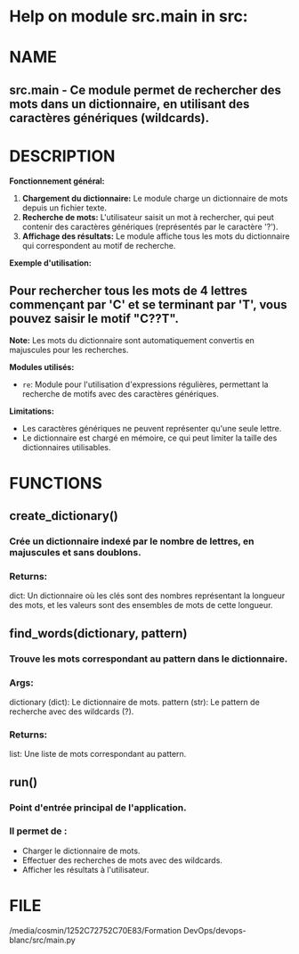 # Help on module src.main in src:

# NAME
## src.main - Ce module permet de rechercher des mots dans un dictionnaire, en utilisant des caractères génériques (wildcards).

# DESCRIPTION
 **Fonctionnement général:**
 
 1. **Chargement du dictionnaire:** Le module charge un dictionnaire de mots depuis un fichier texte.
 2. **Recherche de mots:** L'utilisateur saisit un mot à rechercher, qui peut contenir des caractères génériques (représentés par le caractère '?'). 
 3. **Affichage des résultats:** Le module affiche tous les mots du dictionnaire qui correspondent au motif de recherche.
 
 **Exemple d'utilisation:**
 
## Pour rechercher tous les mots de 4 lettres commençant par 'C' et se terminant par 'T', vous pouvez saisir le motif "C??T".
 
 **Note:** Les mots du dictionnaire sont automatiquement convertis en majuscules pour les recherches.
 
 **Modules utilisés:**
 
 * `re`: Module pour l'utilisation d'expressions régulières, permettant la recherche de motifs avec des caractères génériques.
 
 **Limitations:**
 
 * Les caractères génériques ne peuvent représenter qu'une seule lettre.
 * Le dictionnaire est chargé en mémoire, ce qui peut limiter la taille des dictionnaires utilisables.

# FUNCTIONS
## create_dictionary()
### Crée un dictionnaire indexé par le nombre de lettres, en majuscules et sans doublons.
 
### Returns:
 dict: Un dictionnaire où les clés sont des nombres représentant la longueur des mots,
 et les valeurs sont des ensembles de mots de cette longueur.
 
## find_words(dictionary, pattern)
### Trouve les mots correspondant au pattern dans le dictionnaire.
 
### Args:
 dictionary (dict): Le dictionnaire de mots.
 pattern (str): Le pattern de recherche avec des wildcards (?).
 
### Returns:
 list: Une liste de mots correspondant au pattern.
 
## run()
### Point d'entrée principal de l'application.
 
### Il permet de :
 
 * Charger le dictionnaire de mots.
 * Effectuer des recherches de mots avec des wildcards.
 * Afficher les résultats à l'utilisateur.

# FILE
 /media/cosmin/1252C72752C70E83/Formation DevOps/devops-blanc/src/main.py


